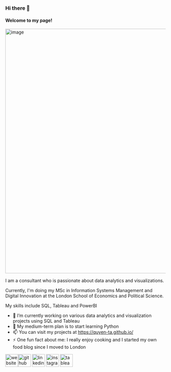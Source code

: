 ### Hi there 👋
#### Welcome to my page!

<img width="769" alt="image" src="https://github.com/Quyen-Ta/Quyen-Ta/assets/128329914/4674ad86-60b9-4057-b492-1191e5d9c5a7">



I am a consultant who is passionate about data analytics and visualizations.

Currently, I'm doing my MSc in Information Systems Management and Digital Innovation at the London School of Economics and Political Science.

My skills include SQL, Tableau and PowerBI

- 🔭 I’m currently working on various data analytics and visualization projects using SQL and Tableau
- 🌱 My medium-term plan is to start learning Python
- 📫 You can visit my projects at https://quyen-ta.github.io/
- ⚡ One fun fact about me: I really enjoy cooking and I started my own food blog since I moved to London

[<img src='https://cdn.jsdelivr.net/npm/simple-icons@3.0.1/icons/icloud.svg' alt='website' height='40'>](https://quyen-ta.github.io/)[<img src='https://cdn.jsdelivr.net/npm/simple-icons@3.0.1/icons/github.svg' alt='github' height='40'>](https://github.com/Quyen-Ta)  [<img src='https://cdn.jsdelivr.net/npm/simple-icons@3.0.1/icons/linkedin.svg' alt='linkedin' height='40'>](https://www.linkedin.com/in/tatuquyen/)  [<img src='https://cdn.jsdelivr.net/npm/simple-icons@3.0.1/icons/instagram.svg' alt='instagram' height='40'>](https://www.instagram.com/homecook_intern/)  [<img src='https://cdn.jsdelivr.net/npm/simple-icons@3.0.1/icons/tableau.svg' alt='tableau' height='40'>](https://public.tableau.com/app/profile/chloe.ta2127)
